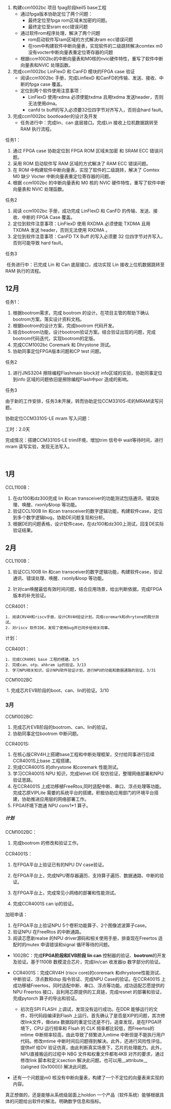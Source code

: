 1. 构建ccm1002bc 项目 fpag阶段keil5  base工程
   * 通过fpga版本协助定位了两个问题：
     * 最终定位至fpga rom区域未加密的问题。
     * 最终定位至sram ecc错误问题
   * 通过软件rom程序处理，解决了两个问题
     * rom启动软件写ram区域的方式解决ram ecc错误问题
     * 在rom中构建软件中断向量表，实现软件的二级跳转解决comtex m0 没有vocter中断向量表重定位寄存器的问题
   * 根据ccm1002bc的中断向量表和M0核的nvic硬件特性，重写了软件中断向量表和NVIC 处理函数。
2. 完成ccm1002bc  LinFlexD 和 CanFD 模块的FPGA case 验证
   * 阅读ccm1002bc 手册，完成LinflexD 和CanFD的传输、发送、接收、中断的fpga case 覆盖。
   * 定位到两个软件使用注意事项：
     * LinFlexD 使用rxdma 必须使能txdma 且用txdma 发送header，否则无法使用dma。
     * canfd tx buff的写入必须要32位四字节对齐写入，否则会hard fault。
3. 完成ccm1002bc bootloader的设计及开发
   * 任务进行中：完成lin、can 底层接口。完成Lin 接收上位机数据跳转至 RAM 执行流程。







任务1：

1. 通过 FPGA case 协助定位到 FPGA ROM 区域未加密 和 SRAM ECC 错误问题。
2. 采用 ROM 启动软件写 RAM 区域的方式解决了 RAM ECC 错误问题。
3. 在 ROM 中构建软件中断向量表，实现了软件的二级跳转，解决了 Comtex M0 缺少 Vocter 中断向量表重定位寄存器的问题。
4. 根据 ccm1002bc 的中断向量表和 M0 核的 NVIC 硬件特性，重写了软件中断向量表和 NVIC 处理函数。

任务2

1. 阅读 ccm1002bc 手册，成功完成 LinFlexD 和 CanFD 的传输、发送、接收、中断的 FPGA Case 覆盖。
2. 定位到软件注意事项：LinFlexD 使用 RXDMA 必须使能 TXDMA 且用 TXDMA 发送 header，否则无法使用 RXDMA 。
3. 定位到软件注意事项：CanFD TX Buff 的写入必须要 32 位四字节对齐写入，否则可能导致 hard fault。

任务3

​	任务进行中：已完成 Lin 和 Can 底层接口，成功实现 Lin 接收上位机数据跳转至 RAM 执行的流程。





## 12月

任务1：

1. 根据bootrom需求，完成 bootrom 的设计。在项目主管的帮助下确认bootrom方案。落实设计资料文档。
2. 根据bootrom的设计方案，完成bootrom 代码开发。
3. 结合bootrom功能，设计bootrom验证方案。结合验证出现的问题，完成bootrom代码迭代，实现bootrom的定版。
4. 完成CCM1002bc Coremark 和  Dhrystone 测试。
5. 协助同事定位FPGA版本问题和CP test 问题。

任务2

1. 进行JNS3204 擦除编程Flashmain block对 info区域的实验，协助同事定位到info 区域的问题依旧是擦除编程Flash中por 造成的影响。

任务3

​	由于新的工作安排，任务3未开展，转而协助定位CCM3310S-lE的MRAM读写问题。

协助定位CCM3310S-LE mram 写入问题：

工时：2.0天

完成情况：搭建CCM3310S-LE trim环境，增加trim 信号中 wait等待时间，进行mram  读写实验，发现无法写入。

​	

## 1月

CCL1100B：

1. 在dz100和dz300完成 lin 和can transceiver的功能测试包括通讯、错误处理、唤醒、rxonly&loop 等功能。
2. 验证CCL100B  lin 和can transceiver的数字逻辑功能，构建软件case，定位到多个数字逻辑bug，协助DE问题复现和分析。
3. 根据DE的问题表格，设计软件case，在dz100和dz300上测试，回复DE实际验证结果。

## 2月

CCL1100B：

1. 验证CCL100B  lin 和can transceiver的数字逻辑功能，构建软件case，验证通讯、错误处理、唤醒、rxonly&loop 等功能。

2. 针对can唤醒最低有效时间问题，结合应用场景，给出判断依据，完成FPGA版本的补充验证。

CCR4001：

	1. 阅读CRV4H和riscv手册，设计CRV4H验证计划，完成coremark和dhrytone的跑分测试。
 	2. 对riscv 软件IDE，发现了使用bug并已同步给相关同事。

计划：

CCR4001：

	1. 完成CCR4001 base 工程的搭建。3/5
 	2. 完成can、otp、ahbram ip的验证。3/13
 	3. 学习NPU相关知识，设计NPU软件验证计划，进行NPU的功能和数据通路的验证。3/31

CCM1002BC

​	1. 完成芯片EVB阶段的boot、can、lin的验证。3/10



### 3月

CCM1002BC:

1. 完成芯片EVB阶段的bootrom、can、lin的验证。
2. 协助同事定位bootrom 中断问题。

CCR4001S:

1. 在核心版CRV4H上搭建base工程和中断处理框架，交付给同事进行后续CCR4001S上base 工程搭建。
2. 完成CCR4001S 的dhrystone 和coremark 性能测试。
3. 学习CCR4001S NPU 知识，完成letnet IDE 软仿验证，整理网络部署和NPU验证思路。
4. 在CCR4001S 上成功移植FreeRtos,同时适配中断、串口、浮点处理等功能。完成芯原VIPLite 需要的系统平台的搭建。积极协助应用部门的环境平台搭建，协助推进应用层的网络部署工作。
5. FPGA环境下跑通 NPU conv1*1 算子。

##### 计划

CCM1002BC：

1. 完成bootrom 的修改和验证工作。

CCR4001S：

1. 在FPGA平台上验证已有的NPU DV case验证。

2. 在FPGA平台上，完成NPU寄存器遍历、支持算子遍历、数据通路、中断的验证。

3. 在FPGA平台上，完成常见小网络的部署和性能测试。

4. 完成CCR4001S can ip的验证。




加班申请：

1. 在FPGA平台上验证NPU 5个卷积功能算子、2个图像滤波算子case。
2. 验证NPU 在FreeRtos 的中断通路。
3. 阅读芯愿新realse 的NPU driver源码和相关使用手册，排查现在Freertos 适配时的mutex 申请错误和signal 循环等待的问题。





* 1002BC：完成**FPGA阶段和EVB阶段 lin can** 控制器的验证、**bootrom**的开发及验证。基于1100B 数模混合芯片，完成lin/can 收发器ip 数字部分的验证。
* CCR4001S：完成CRV4H (riscv core)的coremark 和dhrystone性能测试、中断验证、浮点数和dsp 指令验证、完成NPU Case的验证。在CCR4001S 上成功移植Freertos，同时适配中断、串口、浮点等功能。成功适配芯愿提供的NPU Freertos 接口，且利用芯原提供的工具链，完成resnet 的部署和验证，完成pytorch 算子的导出和验证。
  * 初次在SPI FLASH 上调试，发现没有运行成功。在DDR 能够运行的文件，将代码段编译到Flash 上运行。首先确认了是否是XIP的问题，其次修改link文件，做data 数据段的重定位还是不行。追查发现，是在FPGA环境下，CPU 运行频率和 Flsah 的 CLK 频率都比较低，而Freertos的 mtime 中断频率较高，由此导致了频繁进入mtime 中断但是不能执行用户代码。修改mtime 中断时间后问题得到解决。此外，还进行风险性评估，提供elf  给DV 验证仿真，由此判断真实场景下，芯片的处理能力。此外，NPU直接搬运的过程中 NBG 文件和权重文件都有4KB 对齐的要求，通过修改link 脚本和定义section 解决此问题。也可以用__attribute__ ((aligned (0x1000))) 解决此问题。  

* 还有一个问题是m0 核没有中断向量表，构建了一个不定位的向量表来实现的内容。





真正想做的，还是能够从系统级层面上holdon 一个产品（软件系统）能够根据具体的问题给出软件的解法。明确数字信息和指标。